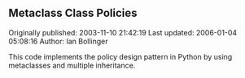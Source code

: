 ## Metaclass Class Policies 
Originally published: 2003-11-10 21:42:19 
Last updated: 2006-01-04 05:08:16 
Author: Ian Bollinger 
 
This code implements the policy design pattern in Python by using metaclasses and multiple inheritance.